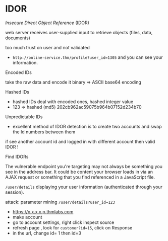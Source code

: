 
# IDOR

_Insecure Direct Object Reference_ (IDOR)

web server receives user-supplied input to retrieve objects (files, data, documents)

too much trust on user and not validated 

- `http://online-service.thm/profile?user_id=1305` 
and you can see your information.



Encoded IDs

take the raw data and encode it
binary => ASCII 
base64 encoding 


Hashed IDs

- hashed IDs deal with encoded ones, hashed integer value
- 123 => hashed (md5)  202cb962ac59075b964b07152d234b70 


Unpredictable IDs

- excellent method of IDOR detection is to create two accounts and swap the Id numbers between them

if see another account id and logged in with different account
then valid IDOR ! 



Find IDORs

The vulnerable endpoint you're targeting may not always be something you see in the address bar. It could be content your browser loads in via an AJAX request or something that you find referenced in a JavaScript file. 


`/user/details` displaying your user information (authenticated through your session).

attack: parameter mining
`/user/details?user_id=123`


- https://x.x.x.x.p.thmlabs.com
- make account
- go to account settings, right click inspect source
- refresh page , look for `customer?id=15`, click on Response
- in the url, change id= 1 then id=3



